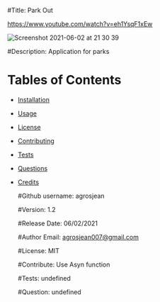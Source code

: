 #Title: Park Out

https://www.youtube.com/watch?v=eh1YsqF1xEw

![Screenshot 2021-06-02 at 21 30 39](https://user-images.githubusercontent.com/74931814/120572380-d4ce0580-c3e9-11eb-8ab6-b25f0e5177c9.png)

#Description: Application for parks

  # Tables of Contents
* [Installation](#installation)
* [Usage](#usage)
* [License](#license)
* [Contributing](#contributing)
* [Tests](#tests)
* [Questions](#questions)
* [Credits](#credits)

  #Github username: agrosjean

  #Version: 1.2

  #Release Date: 06/02/2021

  #Author Email: agrosjean007@gmail.com

  #License: MIT

  #Contribute: Use Asyn function

  #Tests: undefined

  #Question: undefined
  